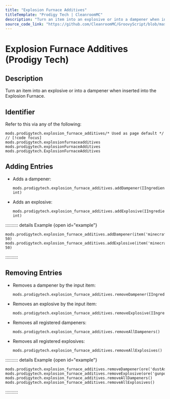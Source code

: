 ```yaml
---
title: "Explosion Furnace Additives"
titleTemplate: "Prodigy Tech | CleanroomMC"
description: "Turn an item into an explosive or into a dampener when inserted into the Explosion Furnace."
source_code_link: "https://github.com/CleanroomMC/GroovyScript/blob/master/src/main/java/com/cleanroommc/groovyscript/compat/mods/prodigytech/ExplosionFurnaceAdditives.java"
---
```


# Explosion Furnace Additives (Prodigy Tech)

## Description

Turn an item into an explosive or into a dampener when inserted into the Explosion Furnace.

## Identifier

Refer to this via any of the following:

```groovy:no-line-numbers {1}
mods.prodigytech.explosion_furnace_additives/* Used as page default */ // [!code focus]
mods.prodigytech.explosionfurnaceadditives
mods.prodigytech.explosionFurnaceAdditives
mods.prodigytech.ExplosionFurnaceAdditives
```


## Adding Entries

- Adds a dampener:

    ```groovy:no-line-numbers
    mods.prodigytech.explosion_furnace_additives.addDampener(IIngredient, int)
    ```

- Adds an explosive:

    ```groovy:no-line-numbers
    mods.prodigytech.explosion_furnace_additives.addExplosive(IIngredient, int)
    ```

:::::::::: details Example {open id="example"}
```groovy:no-line-numbers
mods.prodigytech.explosion_furnace_additives.addDampener(item('minecraft:stone'), 50)
mods.prodigytech.explosion_furnace_additives.addExplosive(item('minecraft:cobblestone'), 50)
```

::::::::::

## Removing Entries

- Removes a dampener by the input item:

    ```groovy:no-line-numbers
    mods.prodigytech.explosion_furnace_additives.removeDampener(IIngredient)
    ```

- Removes an explosive by the input item:

    ```groovy:no-line-numbers
    mods.prodigytech.explosion_furnace_additives.removeExplosive(IIngredient)
    ```

- Removes all registered dampeners:

    ```groovy:no-line-numbers
    mods.prodigytech.explosion_furnace_additives.removeAllDampeners()
    ```

- Removes all registered explosives:

    ```groovy:no-line-numbers
    mods.prodigytech.explosion_furnace_additives.removeAllExplosives()
    ```

:::::::::: details Example {open id="example"}
```groovy:no-line-numbers
mods.prodigytech.explosion_furnace_additives.removeDampener(ore('dustAsh'))
mods.prodigytech.explosion_furnace_additives.removeExplosive(ore('gunpowder'))
mods.prodigytech.explosion_furnace_additives.removeAllDampeners()
mods.prodigytech.explosion_furnace_additives.removeAllExplosives()
```

::::::::::
